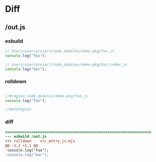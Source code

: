 # Diff
## /out.js
### esbuild
```js
// Users/user/project/node_modules/demo-pkg/foo.js
console.log("foo");

// Users/user/project/node_modules/demo-pkg/bar/index.js
console.log("bar");
```
### rolldown
```js

//#region node_modules/demo-pkg/foo.js
console.log("foo");

//#endregion

```
### diff
```diff
===================================================================
--- esbuild	/out.js
+++ rolldown	src_entry_js.mjs
@@ -1,2 +1,1 @@
 console.log("foo");
-console.log("bar");

```